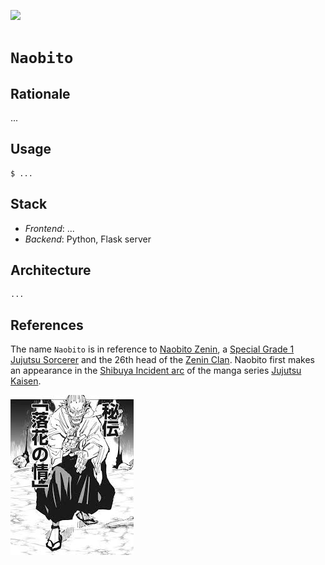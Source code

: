 [![](https://img.shields.io/badge/naobito_1.0.0-passing-green)](https://github.com/gongahkia/naobito/releases/tag/1.0.0) 

# `Naobito`

## Rationale

...

## Usage

```console
$ ...
```

## Stack

* *Frontend*: ...
* *Backend*: Python, Flask server

## Architecture

```mermaid
...
```

## References

The name `Naobito` is in reference to [Naobito Zenin](https://jujutsu-kaisen.fandom.com/wiki/Naobito_Zenin), a [Special Grade 1](https://jujutsu-kaisen.fandom.com/wiki/Grade) [Jujutsu Sorcerer](https://jujutsu-kaisen.fandom.com/wiki/Jujutsu_Sorcerer) and the 26th head of the [Zenin Clan](https://jujutsu-kaisen.fandom.com/wiki/Sorcerer_Clan/Zenin_Clan). Naobito first makes an appearance in the [Shibuya Incident arc](https://jujutsu-kaisen.fandom.com/wiki/Shibuya_Incident_Arc) of the manga series [Jujutsu Kaisen](https://jujutsu-kaisen.fandom.com/wiki/Jujutsu_Kaisen_Wiki).

![](./asset/logo/naobito.jpg)